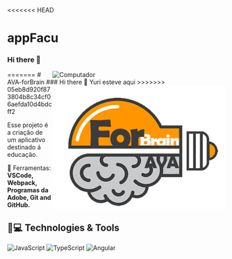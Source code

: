 <<<<<<< HEAD
# appFacu
### Hi there 👋
<img src="https://github.com/black-droid/AVA-ForBrain/blob/main/src/assets/logo%20brain%20branco.png" min-width="400px" max-width="400px" width="400px" align="right" alt="Computador">
=======
# AVA-forBrain
### Hi there 👋 Yuri esteve aqui
<img src="src/assets/images/logo c.png" min-width="400px" max-width="400px" width="400px" align="right" alt="Computador">
>>>>>>> 05eb8d920f873804b8c34cf06aefda10d4bdcff2

<p align="left"> 
  Esse projeto é a criação de um aplicativo destinado á educação.
</p>

<p align="left">
  💼 Ferramentas: <strong>VSCode, Webpack, Programas da Adobe, Git and GitHub.</strong>
</p>





## 🚀💻 Technologies & Tools

![JavaScript](https://img.shields.io/badge/-JavaScript-yellow?style=flat-square&logo=javascript)
![TypeScript](https://img.shields.io/badge/-TypeScript-blue?style=flat-square&logo=typescript)
![Angular](https://img.shields.io/badge/-Angular-red?style=flat-square&logo=angular)


